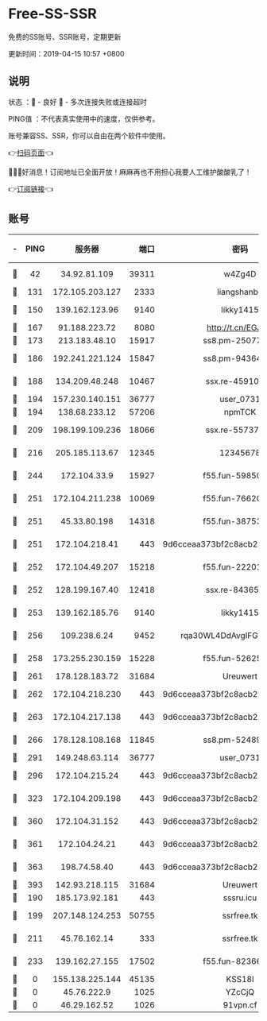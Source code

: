 # Free-SS-SSR

免费的SS账号、SSR账号，定期更新

更新时间：2019-04-15 10:57 +0800

## 说明

状态     ：🙂 - 良好 🙁 - 多次连接失败或连接超时

PING值   ：不代表真实使用中的速度，仅供参考。

账号兼容SS、SSR，你可以自由在两个软件中使用。

👉[扫码页面](https://liesauer.github.io/Free-SS-SSR/)👈

🎉🎉🎉好消息！订阅地址已全面开放！麻麻再也不用担心我要人工维护酸酸乳了！

👉[订阅链接](https://www.liesauer.net/yogurt/subscribe?ACCESS_TOKEN=DAYxR3mMaZAsaqUb)👈

## 账号

|-|PING|服务器|端口|密码|加密方式|区域|
|:----:|:----:|:-----:|-----:|:----:|:----:|:----:|
|🙂|42|34.92.81.109|39311|w4Zg4D|chacha20-ietf|US|
|🙂|131|172.105.203.127|2333|liangshanbo|chacha20|JP|
|🙂|150|139.162.123.96|9140|likky1415|aes-256-cfb|JP|
|🙂|167|91.188.223.72|8080|http://t.cn/EGJIyrl|rc4-md5|RU|
|🙂|173|213.183.48.10|15917|ss8.pm-25077402|rc4-md5|RU|
|🙂|186|192.241.221.124|15847|ss8.pm-94364968|aes-256-cfb|US|
|🙂|188|134.209.48.248|10467|ssx.re-45910781|aes-256-cfb|US|
|🙂|194|157.230.140.151|36777|user_0731|chacha20|US|
|🙂|194|138.68.233.12|57206|npmTCK|rc4-md5|US|
|🙂|209|198.199.109.236|18066|ssx.re-55737292|aes-256-cfb|US|
|🙂|216|205.185.113.67|12345|12345678|aes-256-cfb|US|
|🙂|244|172.104.33.9|15927|f55.fun-59850834|aes-256-cfb|SG|
|🙂|251|172.104.211.238|10069|f55.fun-76620042|aes-256-cfb|US|
|🙂|251|45.33.80.198|14318|f55.fun-38753180|aes-256-cfb|US|
|🙂|251|172.104.218.41|443|9d6cceaa373bf2c8acb22e60b6a58be6|aes-256-cfb|US|
|🙂|252|172.104.49.207|15218|f55.fun-22201958|aes-256-cfb|SG|
|🙂|252|128.199.167.40|12418|ssx.re-84365934|aes-256-cfb|SG|
|🙂|253|139.162.185.76|9140|likky1415|aes-256-cfb|DE|
|🙂|256|109.238.6.24|9452|rqa30WL4DdAvgIFG6Fs3znzTa|aes-256-cfb|FR|
|🙂|258|173.255.230.159|15228|f55.fun-52625062|aes-256-cfb|US|
|🙂|261|178.128.183.72|31684|Ureuwert|chacha20|US|
|🙂|262|172.104.218.230|443|9d6cceaa373bf2c8acb22e60b6a58be6|aes-256-cfb|US|
|🙂|263|172.104.217.138|443|9d6cceaa373bf2c8acb22e60b6a58be6|aes-256-cfb|US|
|🙂|266|178.128.108.168|11845|ss8.pm-52489011|aes-256-cfb|SG|
|🙂|291|149.248.63.114|36777|user_0731|chacha20|CA|
|🙂|296|172.104.215.24|443|9d6cceaa373bf2c8acb22e60b6a58be6|aes-256-cfb|US|
|🙂|323|172.104.209.198|443|9d6cceaa373bf2c8acb22e60b6a58be6|aes-256-cfb|US|
|🙂|360|172.104.31.152|443|9d6cceaa373bf2c8acb22e60b6a58be6|aes-256-cfb|US|
|🙂|361|172.104.24.21|443|9d6cceaa373bf2c8acb22e60b6a58be6|aes-256-cfb|US|
|🙂|363|198.74.58.40|443|9d6cceaa373bf2c8acb22e60b6a58be6|aes-256-cfb|US|
|🙂|393|142.93.218.115|31684|Ureuwert|chacha20|IN|
|🙂|190|185.173.92.181|443|sssru.icu|rc4-md5|RU|
|🙂|199|207.148.124.253|50755|ssrfree.tk|aes-256-cfb|SG|
|🙂|211|45.76.162.14|333|ssrfree.tk|aes-256-cfb|SG|
|🙂|233|139.162.27.155|17502|f55.fun-82366923|aes-256-cfb|SG|
|🙁|0|155.138.225.144|45135|KSS18l|rc4-md5|US|
|🙁|0|45.76.222.9|1025|YZcCjQ|rc4-md5|JP|
|🙁|0|46.29.162.52|1026|91vpn.cf|rc4-md5|RU|
